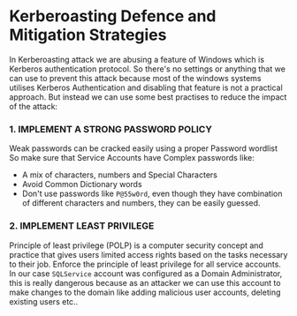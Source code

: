 # Kerberoasting Defence and Mitigation Strategies

In Kerberoasting attack we are abusing a feature of Windows which is Kerberos authentication protocol. So there's no settings or anything that we can use to prevent this attack because most of the windows systems utilises Kerberos Authentication and disabling that feature is not a practical approach. But instead we can use some best practises to reduce the impact of the attack:

### 1. IMPLEMENT A STRONG PASSWORD POLICY
Weak passwords can be cracked easily using a proper Password wordlist<br>
So make sure that Service Accounts have Complex passwords like:
- A mix of characters, numbers and Special Characters
- Avoid Common Dictionary words
- Don't use passwords like `P@55w0rd`, even though they have combination of different characters and numbers, they can be easily guessed.

### 2. IMPLEMENT LEAST PRIVILEGE
Principle of least privilege (POLP) is a computer security concept and practice that gives users limited access rights based on the tasks necessary to their job. Enforce the principle of least privilege for all service accounts.
<br>
In our case `SQLService` account was configured as a Domain Administrator, this is really dangerous because as an attacker we can use this account to make changes to the domain like adding malicious user accounts, deleting existing users etc..

